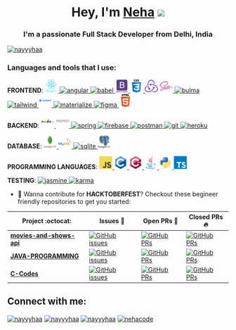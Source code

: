 <h1 align="center">Hey, I'm <a href="https://nehagupta.netlify.app/">Neha</a> <img src="https://media.giphy.com/media/hvRJCLFzcasrR4ia7z/giphy.gif" width="35px"></h1>

<!--
**nayyyhaa/nayyyhaa** is a ✨ _special_ ✨ repository because its `README.md` (this file) appears on your GitHub profile. -->

<h3 align="center">I'm a passionate Full Stack Developer from Delhi, India</h3>

<p align="left"> <a href="https://twitter.com/nayyyhaa" target="blank"><img src="https://img.shields.io/twitter/follow/nayyyhaa?logo=twitter&style=for-the-badge" alt="nayyyhaa" /></a> </p>

<h3 align="left">Languages and tools that I use:</h3>

**FRONTEND**:  <a href="https://reactjs.org/" target="_blank"> <img src="https://raw.githubusercontent.com/devicons/devicon/master/icons/react/react-original-wordmark.svg" alt="react" width="30" height="30"/> </a> <a href="https://angular.io" target="_blank"> <img src="https://angular.io/assets/images/logos/angular/angular.svg" alt="angular" width="30" height="30"/> <a href="https://redux.js.org" target="_blank"> <a href="https://babeljs.io/" target="_blank"> <img src="https://www.vectorlogo.zone/logos/babeljs/babeljs-icon.svg" alt="babel" width="30" height="30"/> </a> <a href="https://getbootstrap.com" target="_blank"> <img src="https://raw.githubusercontent.com/devicons/devicon/master/icons/bootstrap/bootstrap-plain-wordmark.svg" alt="bootstrap" width="30" height="30"/> </a>    <a href="https://www.w3schools.com/css/" target="_blank"> <img src="https://raw.githubusercontent.com/devicons/devicon/master/icons/css3/css3-original-wordmark.svg" alt="css3" width="30" height="30"/> </a> <img src="https://raw.githubusercontent.com/devicons/devicon/master/icons/redux/redux-original.svg" alt="redux" width="30" height="30"/> </a> <a href="https://sass-lang.com" target="_blank"> <img src="https://raw.githubusercontent.com/devicons/devicon/master/icons/sass/sass-original.svg" alt="sass" width="30" height="30"/> </a> </a><a href="https://bulma.io/" target="_blank"> <img src="https://raw.githubusercontent.com/gilbarbara/logos/804dc257b59e144eaca5bc6ffd16949752c6f789/logos/bulma.svg" alt="bulma" width="30" height="30"/> </a><a href="https://tailwindcss.com/" target="_blank"> <img src="https://www.vectorlogo.zone/logos/tailwindcss/tailwindcss-icon.svg" alt="tailwind" width="30" height="30"/> </a>
<a href="https://webpack.js.org" target="_blank"> <img src="https://raw.githubusercontent.com/devicons/devicon/d00d0969292a6569d45b06d3f350f463a0107b0d/icons/webpack/webpack-original-wordmark.svg" alt="webpack" width="30" height="30"/> </a><a href="https://materializecss.com/" target="_blank"> <img src="https://raw.githubusercontent.com/prplx/svg-logos/5585531d45d294869c4eaab4d7cf2e9c167710a9/svg/materialize.svg" alt="materialize" width="30" height="30"/> </a>  <a href="https://www.figma.com/" target="_blank"> <img src="https://www.vectorlogo.zone/logos/figma/figma-icon.svg" alt="figma" width="30" height="30"/> </a> <a href="https://www.w3.org/html/" target="_blank"> <img src="https://raw.githubusercontent.com/devicons/devicon/master/icons/html5/html5-original-wordmark.svg" alt="html5" width="30" height="30"/> </a>

**BACKEND**:  <a href="https://nodejs.org" target="_blank"> <img src="https://raw.githubusercontent.com/devicons/devicon/master/icons/nodejs/nodejs-original-wordmark.svg" alt="nodejs" width="30" height="30"/> </a><a href="https://expressjs.com" target="_blank"> <img src="https://raw.githubusercontent.com/devicons/devicon/master/icons/express/express-original-wordmark.svg" alt="express" width="30" height="30"/> </a> <a href="https://spring.io/" target="_blank"> <img src="https://www.vectorlogo.zone/logos/springio/springio-icon.svg" alt="spring" width="30" height="30"/> </a> <a href="https://firebase.google.com/" target="_blank"> <img src="https://www.vectorlogo.zone/logos/firebase/firebase-icon.svg" alt="firebase" width="30" height="30"/> </a> <a href="https://postman.com" target="_blank"> <img src="https://www.vectorlogo.zone/logos/getpostman/getpostman-icon.svg" alt="postman" width="30" height="30"/> </a> <a href="https://git-scm.com/" target="_blank"> <img src="https://www.vectorlogo.zone/logos/git-scm/git-scm-icon.svg" alt="git" width="30" height="30"/> </a> <a href="https://heroku.com" target="_blank"> <img src="https://www.vectorlogo.zone/logos/heroku/heroku-icon.svg" alt="heroku" width="30" height="30"/> </a> 

**DATABASE**: <a href="https://www.mongodb.com/" target="_blank"> <img src="https://raw.githubusercontent.com/devicons/devicon/master/icons/mongodb/mongodb-original-wordmark.svg" alt="mongodb" width="30" height="30"/> </a> <a href="https://www.mysql.com/" target="_blank"> <img src="https://raw.githubusercontent.com/devicons/devicon/master/icons/mysql/mysql-original-wordmark.svg" alt="mysql" width="30" height="30"/> </a><a href="https://www.sqlite.org/" target="_blank"> <img src="https://www.vectorlogo.zone/logos/sqlite/sqlite-icon.svg" alt="sqlite" width="30" height="30"/> </a> <a href="https://www.postgresql.org" target="_blank"> <img src="https://raw.githubusercontent.com/devicons/devicon/master/icons/postgresql/postgresql-original-wordmark.svg" alt="postgresql" width="30" height="30"/> </a>

**PROGRAMMING LANGUAGES**: <a href="https://developer.mozilla.org/en-US/docs/Web/JavaScript" target="_blank"> <img src="https://raw.githubusercontent.com/devicons/devicon/master/icons/javascript/javascript-original.svg" alt="javascript" width="30" height="30"/> </a><a href="https://www.cprogramming.com/" target="_blank"> <img src="https://raw.githubusercontent.com/devicons/devicon/master/icons/c/c-original.svg" alt="c" width="30" height="30"/> </a> <a href="https://www.w3schools.com/cpp/" target="_blank"> <img src="https://raw.githubusercontent.com/devicons/devicon/master/icons/cplusplus/cplusplus-original.svg" alt="cplusplus" width="30" height="30"/> </a> <a href="https://www.java.com" target="_blank"> <img src="https://raw.githubusercontent.com/devicons/devicon/master/icons/java/java-original.svg" alt="java" width="30" height="30"/> </a> <a href="https://www.python.org" target="_blank"> <img src="https://raw.githubusercontent.com/devicons/devicon/master/icons/python/python-original.svg" alt="python" width="30" height="30"/> </a> <a href="https://www.typescriptlang.org/" target="_blank"> <img src="https://raw.githubusercontent.com/devicons/devicon/master/icons/typescript/typescript-original.svg" alt="typescript" width="30" height="30"/> </a> 

**TESTING**:  <a href="https://jasmine.github.io/" target="_blank"> <img src="https://www.vectorlogo.zone/logos/jasmine/jasmine-icon.svg" alt="jasmine" width="30" height="30"/> </a>   <a href="https://karma-runner.github.io/latest/index.html" target="_blank"> <img src="https://raw.githubusercontent.com/detain/svg-logos/780f25886640cef088af994181646db2f6b1a3f8/svg/karma.svg" alt="karma" width="30" height="30"/> </a> 


- 👯 Wanna contribute for **HACKTOBERFEST**? Checkout these begineer friendly repositories to get you started:

|      Project :octocat:   |     Issues :bug:   | Open PRs :bell:  | Closed PRs :fire:  |
|-------------|-------------------|---|---|
| [**movies-and-shows-api**](https://github.com/nayyyhaa/movies-and-shows-api) | [![GitHub issues](https://img.shields.io/github/issues/nayyyhaa/movies-and-shows-api?color=green&logo=github&style=flat)](https://github.com/nayyyhaa/movies-and-shows-api/issues) | [![GitHub PRs](https://img.shields.io/github/issues-pr/nayyyhaa/movies-and-shows-api?style=flat&logo=github)](https://github.com/nayyyhaa/movies-and-shows-api/pulls)  | [![GitHub PRs](https://img.shields.io/github/issues-pr-closed/nayyyhaa/movies-and-shows-api?style=flat&color=critical&logo=github)](https://github.com/nayyyhaa/movies-and-shows-api/pulls?q=is%3Apr+is%3Aclosed)  |
| [**JAVA-PROGRAMMING**](https://github.com/nayyyhaa/JAVA-PROGRAMMING) | [![GitHub issues](https://img.shields.io/github/issues/nayyyhaa/JAVA-PROGRAMMING?color=green&logo=github&style=flat)](https://github.com/nayyyhaa/JAVA-PROGRAMMING/issues) | [![GitHub PRs](https://img.shields.io/github/issues-pr/nayyyhaa/JAVA-PROGRAMMING?style=flat&logo=github)](https://github.com/nayyyhaa/JAVA-PROGRAMMING/pulls)  | [![GitHub PRs](https://img.shields.io/github/issues-pr-closed/nayyyhaa/JAVA-PROGRAMMING?style=flat&color=critical&logo=github)](https://github.com/nayyyhaa/JAVA-PROGRAMMING/pulls?q=is%3Apr+is%3Aclosed)  |
| [**C-Codes**](https://github.com/nayyyhaa/C-Codes) | [![GitHub issues](https://img.shields.io/github/issues/nayyyhaa/C-Codes?color=green&logo=github&style=flat)](https://github.com/nayyyhaa/C-Codes/issues) | [![GitHub PRs](https://img.shields.io/github/issues-pr/nayyyhaa/C-Codes?style=flat&logo=github)](https://github.com/nayyyhaa/C-Codes/pulls)  | [![GitHub PRs](https://img.shields.io/github/issues-pr-closed/nayyyhaa/C-Codes?style=flat&color=critical&logo=github)](https://github.com/nayyyhaa/C-Codes/pulls?q=is%3Apr+is%3Aclosed)  |

## Connect with me:
<!-- <a href="https://codepen.io/nayyyhaa" target="blank"><img align="center" src="https://raw.githubusercontent.com/rahuldkjain/github-profile-readme-generator/master/src/images/icons/Social/codepen.svg" alt="nayyyhaa" height="30" width="30" /></a> -->
<a href="https://dev.to/nayyyhaa" target="blank"><img align="center" src="https://cdn.jsdelivr.net/npm/simple-icons@3.0.1/icons/dev-dot-to.svg" alt="nayyyhaa" height="30" width="30" /></a>
<a href="https://twitter.com/nayyyhaa" target="blank"><img align="center" src="https://raw.githubusercontent.com/rahuldkjain/github-profile-readme-generator/master/src/images/icons/Social/twitter.svg" alt="nayyyhaa" height="30" width="30" /></a>
<a href="https://linkedin.com/in/nayyyhaa" target="blank"><img align="center" src="https://raw.githubusercontent.com/rahuldkjain/github-profile-readme-generator/master/src/images/icons/Social/linked-in-alt.svg" alt="nayyyhaa" height="30" width="30" /></a>
<a href="https://instagram.com/nehacode" target="blank"><img align="center" src="https://raw.githubusercontent.com/rahuldkjain/github-profile-readme-generator/master/src/images/icons/Social/instagram.svg" alt="nehacode" height="30" width="30" /></a>
</p>
